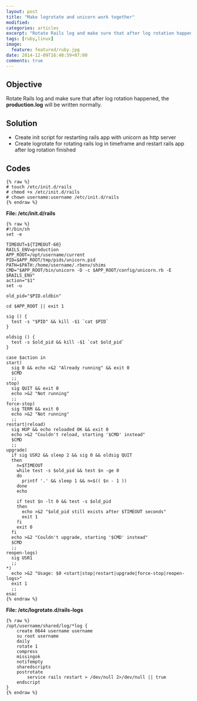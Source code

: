 ```yaml
---
layout: post
title: "Make logrotate and unicorn work together"
modified:
categories: articles
excerpt: "Rotate Rails log and make sure that after log rotation happened, the production.log will be written normally."
tags: [ruby,linux]
image:
  feature: featured/ruby.jpg
date: 2014-12-09T16:48:59+07:00
comments: true
---
```


## Objective

Rotate Rails log and make sure that after log rotation happened, the **production.log** will be written normally.

## Solution

* Create init script for restarting rails app with unicorn as http server
* Create logrotate for rotating rails log in timeframe and restart rails app after log rotation finished

## Codes

    {% raw %}
    # touch /etc/init.d/rails
    # chmod +x /etc/init.d/rails
    # chown username:username /etc/init.d/rails
    {% endraw %}

**File: /etc/init.d/rails**

    {% raw %}
    #!/bin/sh
    set -e
    
    TIMEOUT=${TIMEOUT-60}
    RAILS_ENV=production
    APP_ROOT=/opt/username/current
    PID=$APP_ROOT/tmp/pids/unicorn.pid
    PATH=$PATH:/home/username/.rbenv/shims
    CMD="$APP_ROOT/bin/unicorn -D -c $APP_ROOT/config/unicorn.rb -E $RAILS_ENV"
    action="$1"
    set -u
    
    old_pid="$PID.oldbin"
    
    cd $APP_ROOT || exit 1
    
    sig () {
      test -s "$PID" && kill -$1 `cat $PID`
    }
    
    oldsig () {
      test -s $old_pid && kill -$1 `cat $old_pid`
    }
    
    case $action in
    start)
      sig 0 && echo >&2 "Already running" && exit 0
      $CMD
      ;;
    stop)
      sig QUIT && exit 0
      echo >&2 "Not running"
      ;;
    force-stop)
      sig TERM && exit 0
      echo >&2 "Not running"
      ;;
    restart|reload)
      sig HUP && echo reloaded OK && exit 0
      echo >&2 "Couldn't reload, starting '$CMD' instead"
      $CMD
      ;;
    upgrade)
      if sig USR2 && sleep 2 && sig 0 && oldsig QUIT
      then
        n=$TIMEOUT
        while test -s $old_pid && test $n -ge 0
        do
          printf '.' && sleep 1 && n=$(( $n - 1 ))
        done
        echo
    
        if test $n -lt 0 && test -s $old_pid
        then
          echo >&2 "$old_pid still exists after $TIMEOUT seconds"
          exit 1
        fi
        exit 0
      fi
      echo >&2 "Couldn't upgrade, starting '$CMD' instead"
      $CMD
      ;;
    reopen-logs)
      sig USR1
      ;;
    *)
      echo >&2 "Usage: $0 <start|stop|restart|upgrade|force-stop|reopen-logs>"
      exit 1
      ;;
    esac
    {% endraw %}

**File: /etc/logrotate.d/rails-logs**

    {% raw %}
    /opt/username/shared/log/*log {
        create 0644 username username
        su root username
        daily
        rotate 1
        compress
        missingok
        notifempty
        sharedscripts
        postrotate
            service rails restart > /dev/null 2>/dev/null || true
        endscript
    }
    {% endraw %}
